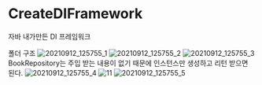 # CreateDIFramework
자바 내가만든 DI 프레임워크

폴더 구조
![20210912_125755_1](https://user-images.githubusercontent.com/35192352/132971549-346850fc-c353-47fb-9969-67774979fa48.png)
![20210912_125755_2](https://user-images.githubusercontent.com/35192352/132971551-c5efec78-18a5-4f75-80c4-fb913e7d1017.png)
![20210912_125755_3](https://user-images.githubusercontent.com/35192352/132971553-a7fe97e4-40ed-4155-b68c-c07bc26cc79f.png)
BookRepository는 주입 받는 내용이 없기 때문에 인스턴스만 생성하고 리턴 받으면 된다.
![20210912_125755_4](https://user-images.githubusercontent.com/35192352/132971559-c39bcd36-b884-483d-b583-8af1a87d34bf.png)
![11](https://user-images.githubusercontent.com/35192352/132971554-69da9d76-e45a-4e4c-a546-864268eee976.png)
![20210912_125755_5](https://user-images.githubusercontent.com/35192352/132971561-2422b354-4765-4a07-bd2e-6eff57abbc94.png)
